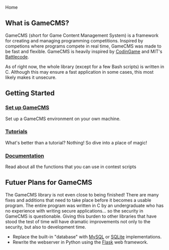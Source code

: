 Home

## What is GameCMS?
GameCMS (short for Game Content Management System) is a framework for creating and managing programming competitions. Inspired by competions where programs compete in real time, GameCMS was made to be fast and flexible. GameCMS is heavily inspired by [CodinGame](https://www.codingame.com/) and MIT's [Battlecode](https://battlecode.org/).

As of right now, the whole library (except for a few Bash scripts) is written in C. Although this may ensure a fast application in some cases, this most likely makes it unsecure.

## Getting Started

### [Set up GameCMS](setup.md)
Set up a GameCMS environment on your own machine.

### [Tutorials](tutorials.md)
What's better than a tutorial? Nothing! So dive into a place of magic!

### [Documentation](reference.md)
Read about all the functions that you can use in contest scripts

## Futuer Plans for GameCMS
The GameCMS library is not even close to being finished! There are many fixes and additions that need to take place before it becomes a usable program. The entire program was written in C by an undergraduate who has no experience with writing secure applications... so the security in GameCMS is questionable. Giving this burden to other libraries that have stood the test of time will have dramatic improvements not only to the security, but also to development time.

* Replace the built-in "database" with [MySQL](https://www.mysql.com/) or [SQLite](https://www.sqlite.org/index.html) implementations.
* Rewrite the webserver in Python using the [Flask](https://flask.palletsprojects.com/en/1.1.x/) web framework.
